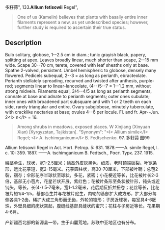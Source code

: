 多籽蒜",
133.**Allium fetisowii** Regel",

> One of us (Kamelin) believes that plants with basally entire inner filaments represent a new, as yet undescribed species; however, further study is required to ascertain their true status.

## Description
Bulb solitary, globose, 1--2.5 cm in diam.; tunic grayish black, papery, splitting at apex. Leaves broadly linear, much shorter than scape, 2--15 mm wide. Scape 30--70 cm, terete, covered with leaf sheaths only at base. Spathe 2-valved, persistent. Umbel hemispheric to globose, densely many flowered. Pedicels subequal, 2--3 × as long as perianth, ebracteolate. Perianth stellately spreading, recurved and twisted after anthesis, purple-red; segments linear to linear-lanceolate, (4--)5--7 × 1--1.2 mm, without strong midvein. Filaments equal, 3/4--4/5 as long as perianth segments, connate at base and adnate to perianth segments; outer ones subulate; inner ones with broadened part subsquare and with 1 or 2 teeth on each side, rarely triangular and entire. Ovary subglobose, minutely tuberculate, with cracklike nectaries at base; ovules 4--6 per locule. Fl. and fr. Apr--Jun. 2&lt;I&gt; n&lt;/I&gt; = 16.

> Among shrubs in meadows, exposed places. W Xinjiang (Xinyuan Xian) [Kyrgyzstan, Tajikistan].
  "Synonym": "&lt;I&gt; Allium simile&lt;/I&gt; Regel; &lt;I&gt; A. tschimganicum&lt;/I&gt; B. Fedtschenko.
**97. 多籽蒜 图99**

Allium fetisowii Regel in Act. Hort. Petrop. 5: 631. 1878.——A. simile Regel, l. c. 10: 359. 1887. ——A. tschimganicum B. Fedtsch., Рαст. Турк. 237. 1915.

鳞茎单生，球状，宽1-2.5厘米；鳞茎外皮灰黑色，纸质，老时顶端破裂。叶宽条形，远比花葶短，宽2-15毫米。花葶圆柱状，高30-70厘米，下部被叶鞘；总苞2裂，宿存；伞形花序半球状至球状，多花，紧密；小花梗近等长，比花被片长2-3倍，基部无小苞片，花星芒状开展，紫红色；花被片条形至条状披针形，钝头或近钝头，等长，长(4-) 5-7毫米，宽1-1.2毫米，花后期反折并扭卷；花丝等长，比花被片短1/4-1/5，基部合生并与花被片贴生，内轮的基部扩大成方形，扩大部分每侧各具1-2齿，稀扩大成三角形而无齿，外轮的锥形；子房近球状，每室具4-6胚珠，外壁具细的疣状突起，腹缝线基部具缝状的蜜穴；花柱与子房近等长。花果期4-6月。

产新疆西北部的新源县一带。生于山麓荒地。苏联中亚地区也有分布。
